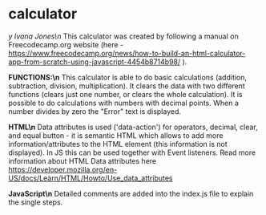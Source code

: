 # calculator

<i> y Ivana Jones\n</i>
This calculator was created by following a manual on Freecodecamp.org website (here - https://www.freecodecamp.org/news/how-to-build-an-html-calculator-app-from-scratch-using-javascript-4454b8714b98/ ).

<strong>FUNCTIONS:\n</strong>
This calculator is able to do basic calculations (addition, subtraction, division, multiplication).
It clears the data with two different functions (clears just one number, or clears the whole calculation).
It is possible to do calculations with numbers with decimal points.
When a number divides by zero the "Error" text is displayed.

<strong>HTML\n</strong>
Data attributes is used ('data-action') for operators, decimal, clear, and equal button - it is semantic HTML which allows to add more information/attributes to the HTML element (this information is not displayed). In JS this can be used together with Event listeners. Read more information about HTML Data attributes here https://developer.mozilla.org/en-US/docs/Learn/HTML/Howto/Use_data_attributes

<strong>JavaScript\n</strong>
Detailed comments are added into the index.js file to explain the single steps.
